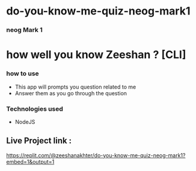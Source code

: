 # do-you-know-me-quiz-neog-mark1
### neog Mark 1

# how well you know Zeeshan ? [CLI]

### how to use

- This app will prompts you question related to me
- Answer them as you go through the question

### Technologies used

- NodeJS

## Live Project link :
https://replit.com/@zeeshanakhter/do-you-know-me-quiz-neog-mark1?embed=1&output=1
